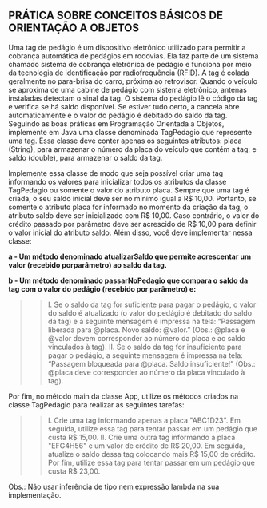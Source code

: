 ## PRÁTICA SOBRE CONCEITOS BÁSICOS DE ORIENTAÇÃO A OBJETOS

Uma tag de pedágio é um dispositivo eletrônico utilizado para permitir a cobrança automática de
pedágios em rodovias. Ela faz parte de um sistema chamado sistema de cobrança eletrônica de
pedágio e funciona por meio da tecnologia de identificação por radiofrequência (RFID). A tag é
colada geralmente no para-brisa do carro, próxima ao retrovisor. Quando o veículo se aproxima de
uma cabine de pedágio com sistema eletrônico, antenas instaladas detectam o sinal da tag. O
sistema do pedágio lê o código da tag e verifica se há saldo disponível. Se estiver tudo certo, a
cancela abre automaticamente e o valor do pedágio é debitado do saldo da tag.
Seguindo as boas práticas em Programação Orientada a Objetos, implemente em Java uma classe
denominada TagPedagio que represente uma tag. Essa classe deve conter apenas os seguintes
atributos: placa (String), para armazenar o número da placa do veículo que contém a tag; e
saldo (double), para armazenar o saldo da tag.

Implemente essa classe de modo que seja possível criar uma tag informando os valores para
inicializar todos os atributos da classe TagPedagio ou somente o valor do atributo placa.
Sempre que uma tag é criada, o seu saldo inicial deve ser no mínimo igual a R$ 10,00. Portanto, se
somente o atributo placa for informado no momento da criação da tag, o atributo saldo deve ser
inicializado com R$ 10,00. Caso contrário, o valor do crédito passado por parâmetro deve ser
acrescido de R$ 10,00 para definir o valor inicial do atributo saldo. Além disso, você deve
implementar nessa classe:

 **a - Um método denominado atualizarSaldo que permite acrescentar um valor (recebido porparâmetro) ao saldo da tag.**

 **b - Um método denominado passarNoPedagio que compara o saldo da tag com o valor do pedágio (recebido por parâmetro) e:**
>> I. Se o saldo da tag for suficiente para pagar o pedágio, o valor do saldo é atualizado (o valor do pedágio é debitado do saldo da tag) e a seguinte mensagem é impressa na tela: “Passagem liberada para @placa. Novo saldo: @valor.” (Obs.: @placa e @valor devem corresponder ao número da placa e ao saldo vinculados à tag).
>> II. Se o saldo da tag for insuficiente para pagar o pedágio, a seguinte mensagem é impressa na tela: “Passagem bloqueada para @placa. Saldo insuficiente!” (Obs.: @placa deve corresponder ao número da placa vinculado à tag).

Por fim, no método main da classe App, utilize os métodos criados na classe TagPedagio para
realizar as seguintes tarefas:
>> I. Crie uma tag informando apenas a placa "ABC1D23". Em seguida, utilize essa tag para tentar passar em um pedágio que custa R$ 15,00.
>> II. Crie uma outra tag informando a placa "EFG4H56" e um valor de crédito de R$ 20,00. Em seguida, atualize o saldo dessa tag colocando mais R$ 15,00 de crédito. Por fim, utilize essa tag para tentar passar em um pedágio que custa R$ 23,00.

Obs.: Não usar inferência de tipo nem expressão lambda na sua implementação.